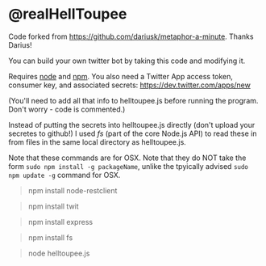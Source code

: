 @realHellToupee
==========

Code forked from https://github.com/dariusk/metaphor-a-minute. Thanks Darius!

You can build your own twitter bot by taking this code and modifying it.

Requires [node](http://nodejs.org/) and [npm](http://npmjs.org/). You also need a Twitter App access token, consumer key, and associated secrets: https://dev.twitter.com/apps/new

(You'll need to add all that info to helltoupee.js before running the program. Don't worry - code is commented.)

Instead of putting the secrets into helltoupee.js directly (don't upload your secretes to github!) I used *fs* (part of the core Node.js API) to read these in from files in the same local directory as helltoupee.js.

Note that these commands are for OSX. Note that they do NOT take the form `sudo npm install -g packageName`, unlike the tpyically advised `sudo npm update -g` command for OSX.

> npm install node-restclient

> npm install twit

> npm install express

> npm install fs

> node helltoupee.js
